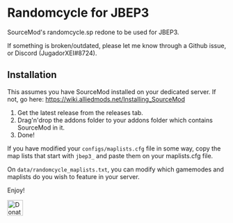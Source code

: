 # Randomcycle for JBEP3
SourceMod's randomcycle.sp redone to be used for JBEP3.

If something is broken/outdated, please let me know through a Github issue, or Discord (JugadorXEI#8724).

## Installation
This assumes you have SourceMod installed on your dedicated server. If not, go here: https://wiki.alliedmods.net/Installing_SourceMod

1. Get the latest release from the releases tab.
2. Drag'n'drop the addons folder to your addons folder which contains SourceMod in it.
3. Done!

If you have modified your `configs/maplists.cfg` file in some way, copy the map lists that start with `jbep3_` and paste them on your maplists.cfg file.

On `data/randomcycle_maplists.txt`, you can modify which gamemodes and maplists do you wish to feature in your server.

Enjoy!

<a href='https://ko-fi.com/jugadorxei' target='_blank'><img height='36' style='border:0px;height:36px;' src='https://az743702.vo.msecnd.net/cdn/kofi3.png?v=0' border='0' alt='Donate if you think JBEP3 deserves a better EU server.' /></a>
